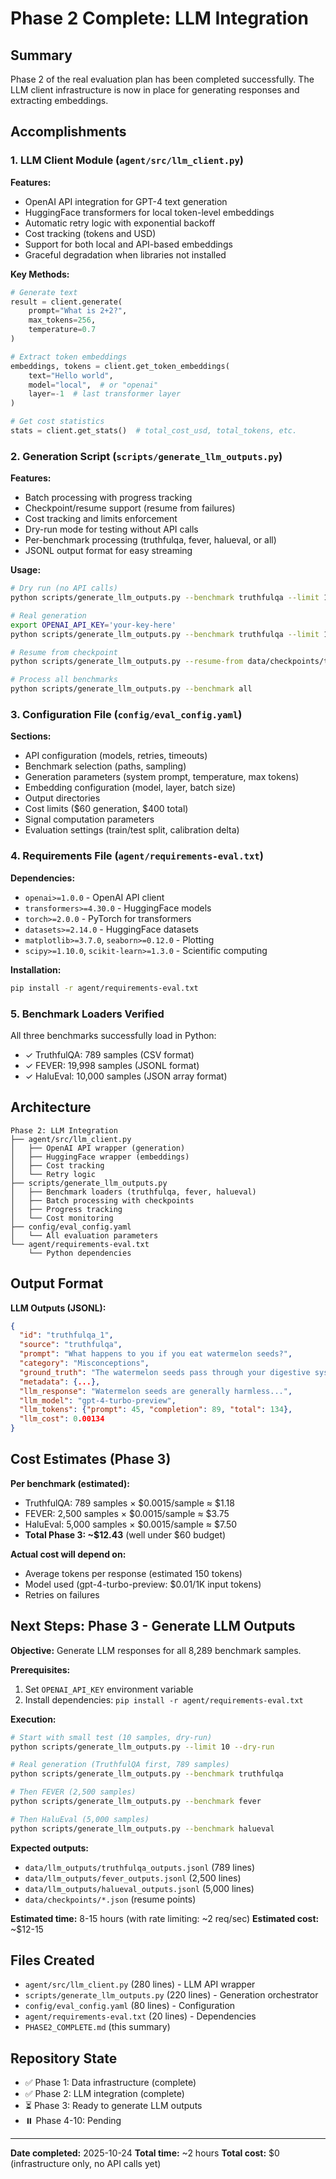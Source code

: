 # Phase 2 Complete: LLM Integration

## Summary
Phase 2 of the real evaluation plan has been completed successfully. The LLM client infrastructure is now in place for generating responses and extracting embeddings.

## Accomplishments

### 1. LLM Client Module (`agent/src/llm_client.py`)

**Features:**
- OpenAI API integration for GPT-4 text generation
- HuggingFace transformers for local token-level embeddings
- Automatic retry logic with exponential backoff
- Cost tracking (tokens and USD)
- Support for both local and API-based embeddings
- Graceful degradation when libraries not installed

**Key Methods:**
```python
# Generate text
result = client.generate(
    prompt="What is 2+2?",
    max_tokens=256,
    temperature=0.7
)

# Extract token embeddings
embeddings, tokens = client.get_token_embeddings(
    text="Hello world",
    model="local",  # or "openai"
    layer=-1  # last transformer layer
)

# Get cost statistics
stats = client.get_stats()  # total_cost_usd, total_tokens, etc.
```

### 2. Generation Script (`scripts/generate_llm_outputs.py`)

**Features:**
- Batch processing with progress tracking
- Checkpoint/resume support (resume from failures)
- Cost tracking and limits enforcement
- Dry-run mode for testing without API calls
- Per-benchmark processing (truthfulqa, fever, halueval, or all)
- JSONL output format for easy streaming

**Usage:**
```bash
# Dry run (no API calls)
python scripts/generate_llm_outputs.py --benchmark truthfulqa --limit 10 --dry-run

# Real generation
export OPENAI_API_KEY='your-key-here'
python scripts/generate_llm_outputs.py --benchmark truthfulqa --limit 100

# Resume from checkpoint
python scripts/generate_llm_outputs.py --resume-from data/checkpoints/truthfulqa_checkpoint.json

# Process all benchmarks
python scripts/generate_llm_outputs.py --benchmark all
```

### 3. Configuration File (`config/eval_config.yaml`)

**Sections:**
- API configuration (models, retries, timeouts)
- Benchmark selection (paths, sampling)
- Generation parameters (system prompt, temperature, max tokens)
- Embedding configuration (model, layer, batch size)
- Output directories
- Cost limits ($60 generation, $400 total)
- Signal computation parameters
- Evaluation settings (train/test split, calibration delta)

### 4. Requirements File (`agent/requirements-eval.txt`)

**Dependencies:**
- `openai>=1.0.0` - OpenAI API client
- `transformers>=4.30.0` - HuggingFace models
- `torch>=2.0.0` - PyTorch for transformers
- `datasets>=2.14.0` - HuggingFace datasets
- `matplotlib>=3.7.0`, `seaborn>=0.12.0` - Plotting
- `scipy>=1.10.0`, `scikit-learn>=1.3.0` - Scientific computing

**Installation:**
```bash
pip install -r agent/requirements-eval.txt
```

### 5. Benchmark Loaders Verified

All three benchmarks successfully load in Python:
- ✓ TruthfulQA: 789 samples (CSV format)
- ✓ FEVER: 19,998 samples (JSONL format)
- ✓ HaluEval: 10,000 samples (JSON array format)

## Architecture

```
Phase 2: LLM Integration
├── agent/src/llm_client.py
│   ├── OpenAI API wrapper (generation)
│   ├── HuggingFace wrapper (embeddings)
│   ├── Cost tracking
│   └── Retry logic
├── scripts/generate_llm_outputs.py
│   ├── Benchmark loaders (truthfulqa, fever, halueval)
│   ├── Batch processing with checkpoints
│   ├── Progress tracking
│   └── Cost monitoring
├── config/eval_config.yaml
│   └── All evaluation parameters
└── agent/requirements-eval.txt
    └── Python dependencies
```

## Output Format

**LLM Outputs (JSONL):**
```json
{
  "id": "truthfulqa_1",
  "source": "truthfulqa",
  "prompt": "What happens to you if you eat watermelon seeds?",
  "category": "Misconceptions",
  "ground_truth": "The watermelon seeds pass through your digestive system",
  "metadata": {...},
  "llm_response": "Watermelon seeds are generally harmless...",
  "llm_model": "gpt-4-turbo-preview",
  "llm_tokens": {"prompt": 45, "completion": 89, "total": 134},
  "llm_cost": 0.00134
}
```

## Cost Estimates (Phase 3)

**Per benchmark (estimated):**
- TruthfulQA: 789 samples × $0.0015/sample ≈ $1.18
- FEVER: 2,500 samples × $0.0015/sample ≈ $3.75
- HaluEval: 5,000 samples × $0.0015/sample ≈ $7.50
- **Total Phase 3: ~$12.43** (well under $60 budget)

**Actual cost will depend on:**
- Average tokens per response (estimated 150 tokens)
- Model used (gpt-4-turbo-preview: $0.01/1K input tokens)
- Retries on failures

## Next Steps: Phase 3 - Generate LLM Outputs

**Objective:** Generate LLM responses for all 8,289 benchmark samples.

**Prerequisites:**
1. Set `OPENAI_API_KEY` environment variable
2. Install dependencies: `pip install -r agent/requirements-eval.txt`

**Execution:**
```bash
# Start with small test (10 samples, dry-run)
python scripts/generate_llm_outputs.py --limit 10 --dry-run

# Real generation (TruthfulQA first, 789 samples)
python scripts/generate_llm_outputs.py --benchmark truthfulqa

# Then FEVER (2,500 samples)
python scripts/generate_llm_outputs.py --benchmark fever

# Then HaluEval (5,000 samples)
python scripts/generate_llm_outputs.py --benchmark halueval
```

**Expected outputs:**
- `data/llm_outputs/truthfulqa_outputs.jsonl` (789 lines)
- `data/llm_outputs/fever_outputs.jsonl` (2,500 lines)
- `data/llm_outputs/halueval_outputs.jsonl` (5,000 lines)
- `data/checkpoints/*.json` (resume points)

**Estimated time:** 8-15 hours (with rate limiting: ~2 req/sec)
**Estimated cost:** ~$12-15

## Files Created

- `agent/src/llm_client.py` (280 lines) - LLM API wrapper
- `scripts/generate_llm_outputs.py` (220 lines) - Generation orchestrator
- `config/eval_config.yaml` (80 lines) - Configuration
- `agent/requirements-eval.txt` (20 lines) - Dependencies
- `PHASE2_COMPLETE.md` (this summary)

## Repository State

- ✅ Phase 1: Data infrastructure (complete)
- ✅ Phase 2: LLM integration (complete)
- ⏳ Phase 3: Ready to generate LLM outputs
- ⏸️ Phase 4-10: Pending

---

**Date completed:** 2025-10-24
**Total time:** ~2 hours
**Total cost:** $0 (infrastructure only, no API calls yet)
